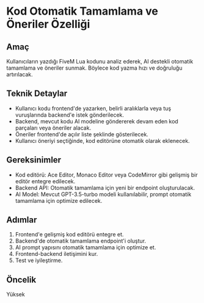 # Kod Otomatik Tamamlama ve Öneriler Özelliği

## Amaç
Kullanıcıların yazdığı FiveM Lua kodunu analiz ederek, AI destekli otomatik tamamlama ve öneriler sunmak. Böylece kod yazma hızı ve doğruluğu artırılacak.

## Teknik Detaylar
- Kullanıcı kodu frontend'de yazarken, belirli aralıklarla veya tuş vuruşlarında backend'e istek gönderilecek.
- Backend, mevcut kodu AI modeline göndererek devam eden kod parçaları veya öneriler alacak.
- Öneriler frontend'de açılır liste şeklinde gösterilecek.
- Kullanıcı öneriyi seçtiğinde, kod editörüne otomatik olarak eklenecek.

## Gereksinimler
- Kod editörü: Ace Editor, Monaco Editor veya CodeMirror gibi gelişmiş bir editör entegre edilecek.
- Backend API: Otomatik tamamlama için yeni bir endpoint oluşturulacak.
- AI Model: Mevcut GPT-3.5-turbo modeli kullanılabilir, prompt otomatik tamamlama için optimize edilecek.

## Adımlar
1. Frontend'e gelişmiş kod editörü entegre et.
2. Backend'de otomatik tamamlama endpoint'i oluştur.
3. AI prompt yapısını otomatik tamamlama için optimize et.
4. Frontend-backend iletişimini kur.
5. Test ve iyileştirme.

## Öncelik
Yüksek
